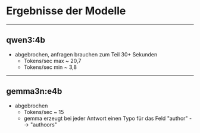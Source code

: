 # Ergebnisse der Modelle

---

## qwen3:4b

- abgebrochen, anfragen brauchen zum Teil 30+ Sekunden
  - Tokens/sec max ~ 20,7
  - Tokens/sec min ~ 3,8

---

## gemma3n:e4b

- abgebrochen
  - Tokens/sec ~ 15
  - gemma erzeugt bei jeder Antwort einen Typo für das Feld "author" --> "authoors"

